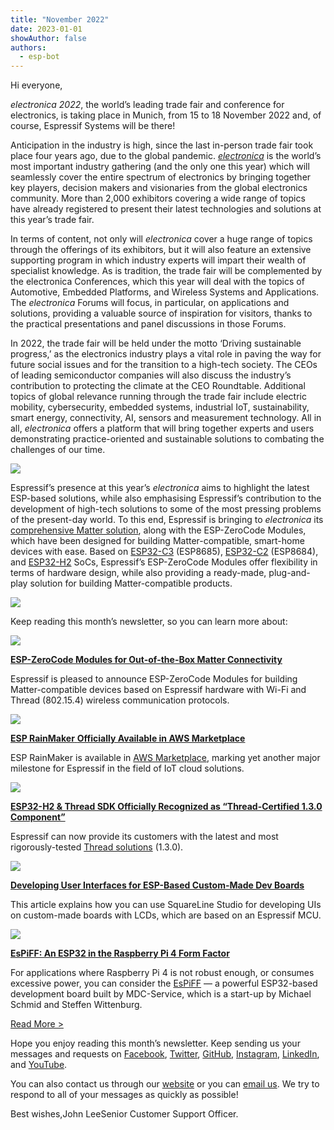 ```yaml
---
title: "November 2022"
date: 2023-01-01
showAuthor: false
authors: 
  - esp-bot
---
```

Hi everyone,

*electronica 2022*, the world’s leading trade fair and conference for electronics, is taking place in Munich, from 15 to 18 November 2022 and, of course, Espressif Systems will be there!

Anticipation in the industry is high, since the last in-person trade fair took place four years ago, due to the global pandemic. [*electronica*](https://electronica.de/en/visitors/tickets-prices/) is the world’s most important industry gathering (and the only one this year) which will seamlessly cover the entire spectrum of electronics by bringing together key players, decision makers and visionaries from the global electronics community. More than 2,000 exhibitors covering a wide range of topics have already registered to present their latest technologies and solutions at this year’s trade fair.

In terms of content, not only will *electronica* cover a huge range of topics through the offerings of its exhibitors, but it will also feature an extensive supporting program in which industry experts will impart their wealth of specialist knowledge. As is tradition, the trade fair will be complemented by the electronica Conferences, which this year will deal with the topics of Automotive, Embedded Platforms, and Wireless Systems and Applications. The *electronica* Forums will focus, in particular, on applications and solutions, providing a valuable source of inspiration for visitors, thanks to the practical presentations and panel discussions in those Forums.

In 2022, the trade fair will be held under the motto ‘Driving sustainable progress,’ as the electronics industry plays a vital role in paving the way for future social issues and for the transition to a high-tech society. The CEOs of leading semiconductor companies will also discuss the industry’s contribution to protecting the climate at the CEO Roundtable. Additional topics of global relevance running through the trade fair include electric mobility, cybersecurity, embedded systems, industrial IoT, sustainability, smart energy, connectivity, AI, sensors and measurement technology. All in all, *electronica* offers a platform that will bring together experts and users demonstrating practice-oriented and sustainable solutions to combating the challenges of our time.

![](img/november-1.webp)

Espressif’s presence at this year’s *electronica* aims to highlight the latest ESP-based solutions, while also emphasising Espressif’s contribution to the development of high-tech solutions to some of the most pressing problems of the present-day world. To this end, Espressif is bringing to *electronica* its [comprehensive Matter solution](https://www.espressif.com/en/solutions/device-connectivity/esp-matter-solution), along with the ESP-ZeroCode Modules, which have been designed for building Matter-compatible, smart-home devices with ease. Based on [ESP32-C3](https://www.espressif.com/en/products/socs/esp32-c3) (ESP8685), [ESP32-C2](https://www.espressif.com/en/products/socs/esp32-c2) (ESP8684), and [ESP32-H2](https://www.espressif.com/en/news/ESP32_H2) SoCs, Espressif’s ESP-ZeroCode Modules offer flexibility in terms of hardware design, while also providing a ready-made, plug-and-play solution for building Matter-compatible products.

![](img/november-2.webp)

Keep reading this month’s newsletter, so you can learn more about:

![](img/november-3.webp)

[__ESP-ZeroCode Modules for Out-of-the-Box Matter Connectivity__ ](https://www.espressif.com/en/news/ESP-ZeroCode_Modules)

Espressif is pleased to announce ESP-ZeroCode Modules for building Matter-compatible devices based on Espressif hardware with Wi-Fi and Thread (802.15.4) wireless communication protocols.

![](img/november-4.webp)

[__ESP RainMaker__ ](https://www.espressif.com/en/news/ESP_UIs_SquareLine_Studio)[__Officially Available in AWS Marketplace__ ](https://www.espressif.com/en/news/ESP_RainMaker_AWS_Marketplace)

ESP RainMaker is available in [AWS Marketplace](https://aws.amazon.com/marketplace/pp/prodview-sre2djwuggnyw), marking yet another major milestone for Espressif in the field of IoT cloud solutions.

![](img/november-5.webp)

[__ESP32-H2 & Thread SDK Officially Recognized as “Thread-Certified 1.3.0 Component”__ ](https://www.espressif.com/en/news/ESP32-H2_Thread_V1.3.0_Certified)

Espressif can now provide its customers with the latest and most rigorously-tested [Thread solutions](https://www.espressif.com/sites/default/files/ESP32-H2%20Thread%20V1.3.0%20Interoperability%20Certification.pdf) (1.3.0).

![](img/november-6.webp)

[__Developing User Interfaces for ESP-Based Custom-Made Dev Boards__ ](https://www.espressif.com/en/news/SquareLine_Studio)

This article explains how you can use SquareLine Studio for developing UIs on custom-made boards with LCDs, which are based on an Espressif MCU.

![](img/november-7.webp)

[__EsPiFF: An ESP32 in the Raspberry Pi 4 Form Factor__ ](https://www.espressif.com/en/news/EsPiFF)

For applications where Raspberry Pi 4 is not robust enough, or consumes excessive power, you can consider the [EsPiFF](https://www.crowdsupply.com/mdc-service-wittenburg-gmbh/espiff) — a powerful ESP32-based development board built by MDC-Service, which is a start-up by Michael Schmid and Steffen Wittenburg.

[Read More >](https://www.espressif.com/en/company/newsroom/news)

Hope you enjoy reading this month’s newsletter. Keep sending us your messages and requests on [Facebook](https://www.facebook.com/espressif), [Twitter](https://twitter.com/EspressifSystem), [GitHub](https://github.com/espressif), [Instagram](https://www.instagram.com/espressif_systems_official/), [LinkedIn](https://www.linkedin.com/company/espressif-systems/), and [YouTube](https://www.youtube.com/c/EspressifSystems).

You can also contact us through our [website](https://www.espressif.com/en/contact-us/sales-questions) or you can [email us](mailto:newsletter@espressif.com). We try to respond to all of your messages as quickly as possible!

Best wishes,John LeeSenior Customer Support Officer.
